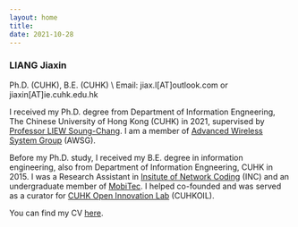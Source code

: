 ```yaml
---
layout: home
title: 
date: 2021-10-28
---
```

### LIANG Jiaxin
Ph.D. (CUHK), B.E. (CUHK) \\
Email: jiax.l[AT]outlook.com or jiaxin[AT]ie.cuhk.edu.hk

I received my Ph.D. degree from Department of Information Engneering, The Chinese University of Hong Kong (CUHK) in 2021, supervised by <a href="http://www.ie.cuhk.edu.hk/people/soung.shtml" class="highlighted">Professor LIEW Soung-Chang</a>. I am a member of <a href="http://wireless.ie.cuhk.edu.hk/" class="highlighted">Advanced Wireless System Group</a> (AWSG).

Before my Ph.D. study, I received my B.E. degree in information engineering, also from Department of Information Engneering, CUHK in 2015. I was a Research Assistant in <a href="https://www.inc.cuhk.edu.hk/" class="highlighted">Insitute of Network Coding</a> (INC) and an undergraduate member of <a href="https://mobitec.ie.cuhk.edu.hk/" class="highlighted">MobiTec</a>. I helped co-founded and was served as a curator for <a href="https://cuhkoil.ie.cuhk.edu.hk/" class="highlighted">CUHK Open Innovation Lab</a> (CUHKOIL).

You can find my CV <a href="assets/pdf/cv.pdf" class="highlighted">here</a>.